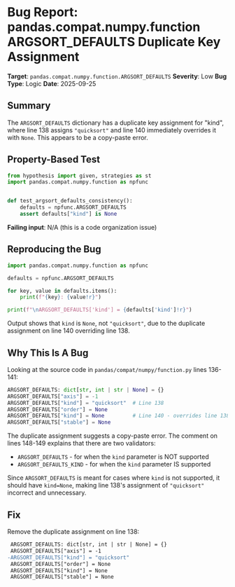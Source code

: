 # Bug Report: pandas.compat.numpy.function ARGSORT_DEFAULTS Duplicate Key Assignment

**Target**: `pandas.compat.numpy.function.ARGSORT_DEFAULTS`
**Severity**: Low
**Bug Type**: Logic
**Date**: 2025-09-25

## Summary

The `ARGSORT_DEFAULTS` dictionary has a duplicate key assignment for "kind", where line 138 assigns `"quicksort"` and line 140 immediately overrides it with `None`. This appears to be a copy-paste error.

## Property-Based Test

```python
from hypothesis import given, strategies as st
import pandas.compat.numpy.function as npfunc


def test_argsort_defaults_consistency():
    defaults = npfunc.ARGSORT_DEFAULTS
    assert defaults["kind"] is None
```

**Failing input**: N/A (this is a code organization issue)

## Reproducing the Bug

```python
import pandas.compat.numpy.function as npfunc

defaults = npfunc.ARGSORT_DEFAULTS

for key, value in defaults.items():
    print(f"{key}: {value!r}")

print(f"\nARGSORT_DEFAULTS['kind'] = {defaults['kind']!r}")
```

Output shows that `kind` is `None`, not `"quicksort"`, due to the duplicate assignment on line 140 overriding line 138.

## Why This Is A Bug

Looking at the source code in `pandas/compat/numpy/function.py` lines 136-141:

```python
ARGSORT_DEFAULTS: dict[str, int | str | None] = {}
ARGSORT_DEFAULTS["axis"] = -1
ARGSORT_DEFAULTS["kind"] = "quicksort"  # Line 138
ARGSORT_DEFAULTS["order"] = None
ARGSORT_DEFAULTS["kind"] = None         # Line 140 - overrides line 138!
ARGSORT_DEFAULTS["stable"] = None
```

The duplicate assignment suggests a copy-paste error. The comment on lines 148-149 explains that there are two validators:
- `ARGSORT_DEFAULTS` - for when the `kind` parameter is NOT supported
- `ARGSORT_DEFAULTS_KIND` - for when the `kind` parameter IS supported

Since `ARGSORT_DEFAULTS` is meant for cases where `kind` is not supported, it should have `kind=None`, making line 138's assignment of `"quicksort"` incorrect and unnecessary.

## Fix

Remove the duplicate assignment on line 138:

```diff
 ARGSORT_DEFAULTS: dict[str, int | str | None] = {}
 ARGSORT_DEFAULTS["axis"] = -1
-ARGSORT_DEFAULTS["kind"] = "quicksort"
 ARGSORT_DEFAULTS["order"] = None
 ARGSORT_DEFAULTS["kind"] = None
 ARGSORT_DEFAULTS["stable"] = None
```